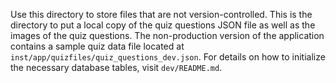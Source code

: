Use this directory to store files that are not version-controlled. This is the directory to put a local copy of the quiz questions JSON file as well as the images of the quiz questions. The non-production version of the application contains a sample quiz data file located at `inst/app/quizfiles/quiz_questions_dev.json`. For details on how to initialize the necessary database tables, visit `dev/README.md`.


